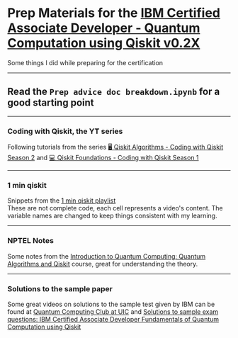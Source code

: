 # Prep Materials for the [IBM Certified Associate Developer - Quantum Computation using Qiskit v0.2X](https://www.ibm.com/training/certification/C0010300)

Some things I did while preparing for the certification

---
## Read the `Prep advice doc breakdown.ipynb` for a good starting point
---
### Coding with Qiskit, the YT series
Following tutorials from the series [🖥 Qiskit Algorithms - Coding with Qiskit Season 2](https://youtube.com/playlist?list=PLOFEBzvs-VvrhKYASly1BXo1AdPyoCsor) and [💻 Qiskit Foundations - Coding with Qiskit Season 1](https://youtube.com/playlist?list=PLOFEBzvs-Vvp2xg9-POLJhQwtVktlYGbY)

---

### 1 min qiskit

Snippets from the [1 min qiskit playlist](https://youtube.com/playlist?list=PLOFEBzvs-VvpOCmJ9BonUhf7NYB4d1p0e)<br>
These are not complete code, each cell represents a video's content. The variable names are changed to keep things consistent with my learning.

---
### NPTEL Notes
Some notes from the [Introduction to Quantum Computing: Quantum Algorithms and Qiskit](https://onlinecourses.nptel.ac.in/noc21_cs103/preview) course, great for understanding the theory.

---
### Solutions to the sample paper
Some great videos on solutions to the sample test given by IBM can be found at [Quantum Computing Club at UIC](https://www.youtube.com/channel/UCjYQUc3aR0eG6wetUWm0xSw/videos) and [Solutions to sample exam questions: IBM Certified Associate Developer Fundamentals of Quantum Computation using Qiskit
](https://youtube.com/playlist?list=PLc0hCYZM3y3V9zc2Hf8QIJuA3owMW6lG9)